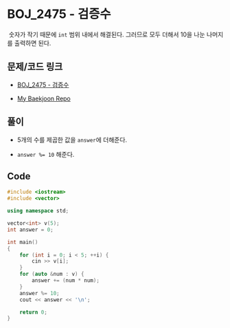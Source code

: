 # BOJ_2475 - 검증수

&nbsp;숫자가 작기 때문에 `int` 범위 내에서 해결된다. 그러므로 모두 더해서 10을 나눈 나머지를 출력하면 된다.

## 문제/코드 링크

- [BOJ_2475 - 검증수](https://www.acmicpc.net/problem/2475)

- [My Baekjoon Repo](https://github.com/Meantint/Baekjoon)

## 풀이

- 5개의 수를 제곱한 값을 `answer`에 더해준다.

- `answer %= 10` 해준다.

## Code

```cpp
#include <iostream>
#include <vector>

using namespace std;

vector<int> v(5);
int answer = 0;

int main()
{
    for (int i = 0; i < 5; ++i) {
        cin >> v[i];
    }
    for (auto &num : v) {
        answer += (num * num);
    }
    answer %= 10;
    cout << answer << '\n';

    return 0;
}
```

